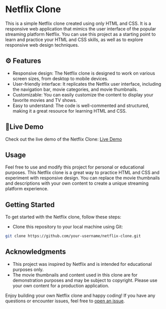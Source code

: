 # Netflix Clone


This is a simple Netflix clone created using only HTML and CSS. It is a responsive web application that mimics the user interface of the popular streaming platform Netflix. You can use this project as a starting point to learn and practice your HTML and CSS skills, as well as to explore responsive web design techniques.

## ⚙ Features

- Responsive design: The Netflix clone is designed to work on various screen sizes, from desktop to mobile devices.
- User-friendly interface: It replicates the Netflix user interface, including the navigation bar, movie categories, and movie thumbnails.
- Customizable: You can easily customize the content to display your favorite movies and TV shows.
- Easy to understand: The code is well-commented and structured, making it a great resource for learning HTML and CSS.


## 🔗Live Demo

Check out the live demo of the Netflix Clone: [Live Demo](https://your-username.github.io/netflix-clone)

## Usage

Feel free to use and modify this project for personal or educational purposes. This Netflix clone is a great way to practice HTML and CSS and experiment with responsive design. You can replace the movie thumbnails and descriptions with your own content to create a unique streaming platform experience.
## Getting Started

To get started with the Netflix clone, follow these steps:

- Clone this repository to your local machine using Git:

```bash
git clone https://github.com/your-username/netflix-clone.git
```

## Acknowledgments

- This project was inspired by Netflix and is intended for educational purposes only.
- The movie thumbnails and content used in this clone are for demonstration purposes and may be subject to copyright. Please use your own content for a production application.

Enjoy building your own Netflix clone and happy coding! If you have any questions or encounter issues, feel free to [open an issue](https://github.com/your-username/netflix-clone/issues).
